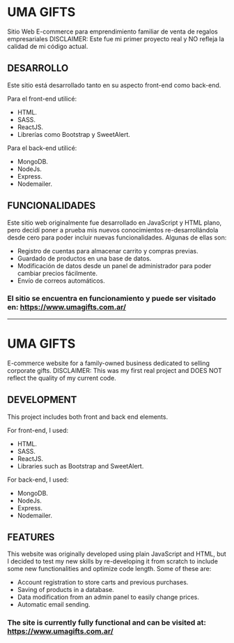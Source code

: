 # UMA GIFTS
Sitio Web E-commerce para emprendimiento familiar de venta de regalos empresariales
DISCLAIMER: Este fue mi primer proyecto real y NO refleja la calidad de mi código actual.

## DESARROLLO
Este sitio está desarrollado tanto en su aspecto front-end como back-end.  

Para el front-end utilicé:
- HTML.
- SASS.
- ReactJS.
- Librerías como Bootstrap y SweetAlert.

Para el back-end utilicé:
- MongoDB.
- NodeJs.
- Express.
- Nodemailer.

## FUNCIONALIDADES

Este sitio web originalmente fue desarrollado en JavaScript y HTML plano, pero decidí poner a prueba mis nuevos conocimientos re-desarrollándola desde cero para poder incluir nuevas funcionalidades. Algunas de ellas son:
- Registro de cuentas para almacenar carrito y compras previas. 
- Guardado de productos en una base de datos. 
- Modificación de datos desde un panel de administrador para poder cambiar precios fácilmente. 
- Envío de correos automáticos.

### El sitio se encuentra en funcionamiento y puede ser visitado en: https://www.umagifts.com.ar/

-------------------------------
# UMA GIFTS
E-commerce website for a family-owned business dedicated to selling corporate gifts.
DISCLAIMER: This was my first real project and DOES NOT reflect the quality of my current code.

## DEVELOPMENT
This project includes both front and back end elements. 

For front-end, I used:
- HTML.
- SASS.
- ReactJS.
- Libraries such as Bootstrap and SweetAlert.

For back-end, I used:
- MongoDB.
- NodeJs.
- Express.
- Nodemailer.

## FEATURES
This website was originally developed using plain JavaScript and HTML, but I decided to test my new skills by re-developing it from scratch to include some new functionalities and optimize code length. Some of these are:

- Account registration to store carts and previous purchases.
- Saving of products in a database.
- Data modification from an admin panel to easily change prices.
- Automatic email sending.

### The site is currently fully functional and can be visited at: https://www.umagifts.com.ar/
